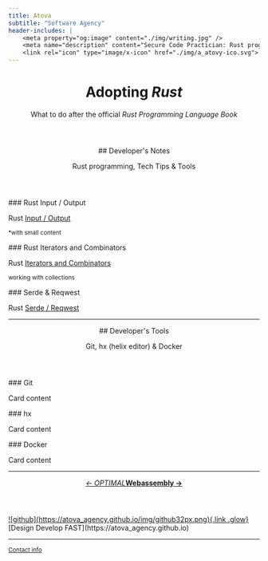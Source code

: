 ```yaml
---
title: Atova
subtitle: "Software Agency"
header-includes: |
    <meta property="og:image" content="./img/writing.jpg" />
    <meta name="description" content="Secure Code Practician: Rust programming with webassembly" />
    <link rel="icon" type="image/x-icon" href="./img/a_atovy-ico.svg">
---
```

      

<style>
#title-block-header {
    background-image: url("./img/phiber.jpg");
}
:root{--color-bg: linear-gradient(45deg, rgba(220, 216, 218, 0.8), rgba(199, 213, 221, 0.51));}
</style>

<header>
<h1>Adopting <i>Rust</i></h1>
<p>What to do after the official <em>Rust Programming Language Book</em></p>
</header>

<main>

<section id="section-1">
<header>
## Developer's Notes

Rust programming, Tech Tips & Tools
</header>
<aside>
### Rust Input / Output

Rust [Input / Output](./dev_notes/input_output.html)

<small>*with small content</small>
</aside>
<aside>
### Rust Iterators and Combinators

Rust [Iterators and Combinators](./dev_notes/iterators_and_combinators.html)

<sup>working with collections</sup>
</aside>
<aside>
### Serde & Reqwest

Rust [Serde / Reqwest](./)
</aside>
</section><!--^ section-1 -->

---

<section  id="section-2">
<header>
## Developer's Tools

Git, hx (helix editor) & Docker
</header>
<aside>
### Git

Card content
</aside>
<aside>
### hx

Card content
</aside>
<aside>
### Docker

Card content
</aside>

</section><!--^ section-2 -->

---

<header>
<p><a href="https://lerina.github.io"><i>&larr; OPTIMAL</i></a><a href="nobundle.github.io"><b>Webassembly &rarr;</b></a></p>
</header>
</main>

<footer class="center_justify">
  <a href="https://github.com/atova_agency" target="_blank" title="github">![github](https://atova_agency.github.io/img/github32px.png){.link .glow}
  </a>  [Design Develop FAST](https://atova_agency.github.io)
</footer>

<footer>

---

<p>
<small><a href="https://lerina.github.io">Contact info</a></small>
</p>
</footer>

